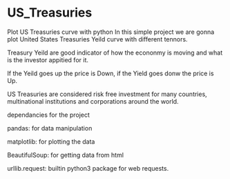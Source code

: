 # US_Treasuries
Plot US Treasuries curve with python
In this simple project we are gonna plot United States Treasuries Yeild curve with different tennors.


Treasury Yeild are good indicator of how the econonmy is moving and what is the investor appitied for it.

If the Yeild goes up the price is Down, if the Yield goes donw the price is Up.

US Treasuries are considered risk free investment for many countries, multinational institutions and corporations around the world. 

dependancies for the project

pandas: for data manipulation 

matplotlib: for plotting the data

BeautifulSoup: for getting data from html 

urllib.request: builtin python3 package for web requests.  


